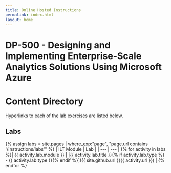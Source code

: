 ```yaml
---
title: Online Hosted Instructions
permalink: index.html
layout: home
---
```


# DP-500 - Designing and Implementing Enterprise-Scale Analytics Solutions Using Microsoft Azure

# Content Directory

Hyperlinks to each of the lab exercises are listed below.

## Labs

{% assign labs = site.pages | where_exp:"page", "page.url contains '/Instructions/labs'" %}
| ILT Module | Lab |
| --- | --- | 
{% for activity in labs  %}| {{ activity.lab.module }} | [{{ activity.lab.title }}{% if activity.lab.type %} - {{ activity.lab.type }}{% endif %}]({{ site.github.url }}{{ activity.url }}) |
{% endfor %}

<!--

## Demos

{% assign demos = site.pages | where_exp:"page", "page.url contains '/Instructions/Demos'" %}
| Module | Demo |
| --- | --- | 
{% for activity in demos  %}| {{ activity.demo.module }} | [{{ activity.demo.title }}]({{ site.github.url }}{{ activity.url }}) |
{% endfor %}
 
-->
